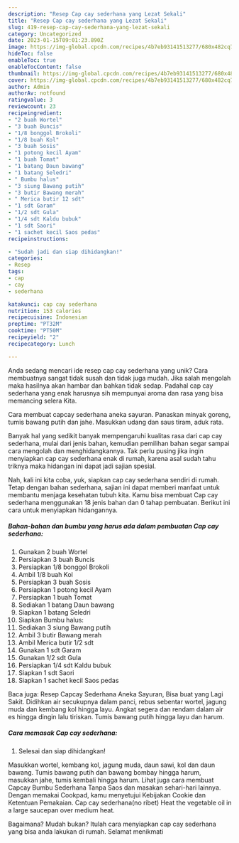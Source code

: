 ```yaml
---
description: "Resep Cap cay sederhana yang Lezat Sekali"
title: "Resep Cap cay sederhana yang Lezat Sekali"
slug: 419-resep-cap-cay-sederhana-yang-lezat-sekali
category: Uncategorized
date: 2023-01-15T09:01:23.890Z
image: https://img-global.cpcdn.com/recipes/4b7eb93141513277/680x482cq70/cap-cay-sederhana-foto-resep-utama.jpg
hideToc: false
enableToc: true
enableTocContent: false
thumbnail: https://img-global.cpcdn.com/recipes/4b7eb93141513277/680x482cq70/cap-cay-sederhana-foto-resep-utama.jpg
cover: https://img-global.cpcdn.com/recipes/4b7eb93141513277/680x482cq70/cap-cay-sederhana-foto-resep-utama.jpg
author: Admin
authorAv: notfound
ratingvalue: 3
reviewcount: 23
recipeingredient:
- "2 buah Wortel"
- "3 buah Buncis"
- "1/8 bonggol Brokoli"
- "1/8 buah Kol"
- "3 buah Sosis"
- "1 potong kecil Ayam"
- "1 buah Tomat"
- "1 batang Daun bawang"
- "1 batang Seledri"
- " Bumbu halus"
- "3 siung Bawang putih"
- "3 butir Bawang merah"
- " Merica butir 12 sdt"
- "1 sdt Garam"
- "1/2 sdt Gula"
- "1/4 sdt Kaldu bubuk"
- "1 sdt Saori"
- "1 sachet kecil Saos pedas"
recipeinstructions:

- "Sudah jadi dan siap dihidangkan!"
categories:
- Resep
tags:
- cap
- cay
- sederhana

katakunci: cap cay sederhana 
nutrition: 153 calories
recipecuisine: Indonesian
preptime: "PT32M"
cooktime: "PT50M"
recipeyield: "2"
recipecategory: Lunch

---
```





Anda sedang mencari ide resep cap cay sederhana yang unik? Cara membuatnya sangat tidak susah dan tidak juga mudah. Jika salah mengolah maka hasilnya akan hambar dan bahkan tidak sedap. Padahal cap cay sederhana yang enak harusnya sih mempunyai aroma dan rasa yang bisa memancing selera Kita.





Cara membuat capcay sederhana aneka sayuran. Panaskan minyak goreng, tumis bawang putih dan jahe. Masukkan udang dan saus tiram, aduk rata.

Banyak hal yang sedikit banyak mempengaruhi kualitas rasa dari cap cay sederhana, mulai dari jenis bahan, kemudian pemilihan bahan segar sampai cara mengolah dan menghidangkannya. Tak perlu pusing jika ingin menyiapkan cap cay sederhana enak di rumah, karena asal sudah tahu triknya maka hidangan ini dapat jadi sajian spesial.






Nah, kali ini kita coba, yuk, siapkan cap cay sederhana sendiri di rumah. Tetap dengan bahan sederhana, sajian ini dapat memberi manfaat untuk membantu menjaga kesehatan tubuh kita. Kamu bisa membuat Cap cay sederhana menggunakan 18 jenis bahan dan 0 tahap pembuatan. Berikut ini cara untuk menyiapkan hidangannya.

<!--inarticleads1-->

##### Bahan-bahan dan bumbu yang harus ada dalam pembuatan Cap cay sederhana:

1. Gunakan 2 buah Wortel
1. Persiapkan 3 buah Buncis
1. Persiapkan 1/8 bonggol Brokoli
1. Ambil 1/8 buah Kol
1. Persiapkan 3 buah Sosis
1. Persiapkan 1 potong kecil Ayam
1. Persiapkan 1 buah Tomat
1. Sediakan 1 batang Daun bawang
1. Siapkan 1 batang Seledri
1. Siapkan  Bumbu halus:
1. Sediakan 3 siung Bawang putih
1. Ambil 3 butir Bawang merah
1. Ambil  Merica butir 1/2 sdt
1. Gunakan 1 sdt Garam
1. Gunakan 1/2 sdt Gula
1. Persiapkan 1/4 sdt Kaldu bubuk
1. Siapkan 1 sdt Saori
1. Siapkan 1 sachet kecil Saos pedas


Baca juga: Resep Capcay Sederhana Aneka Sayuran, Bisa buat yang Lagi Sakit. Didihkan air secukupnya dalam panci, rebus sebentar wortel, jagung muda dan kembang kol hingga layu. Angkat segera dan rendam dalam air es hingga dingin lalu tiriskan. Tumis bawang putih hingga layu dan harum. 

<!--inarticleads2-->

##### Cara memasak Cap cay sederhana:


1. Selesai dan siap dihidangkan!

Masukkan wortel, kembang kol, jagung muda, daun sawi, kol dan daun bawang. Tumis bawang putih dan bawang bombay hingga harum, masukkan jahe, tumis kembali hingga harum. Lihat juga cara membuat Capcay Bumbu Sederhana Tanpa Saos dan masakan sehari-hari lainnya. Dengan memakai Cookpad, kamu menyetujui Kebijakan Cookie dan Ketentuan Pemakaian. Cap cay sederhana(no ribet) Heat the vegetable oil in a large saucepan over medium heat. 

Bagaimana? Mudah bukan? Itulah cara menyiapkan cap cay sederhana yang bisa anda lakukan di rumah. Selamat menikmati
